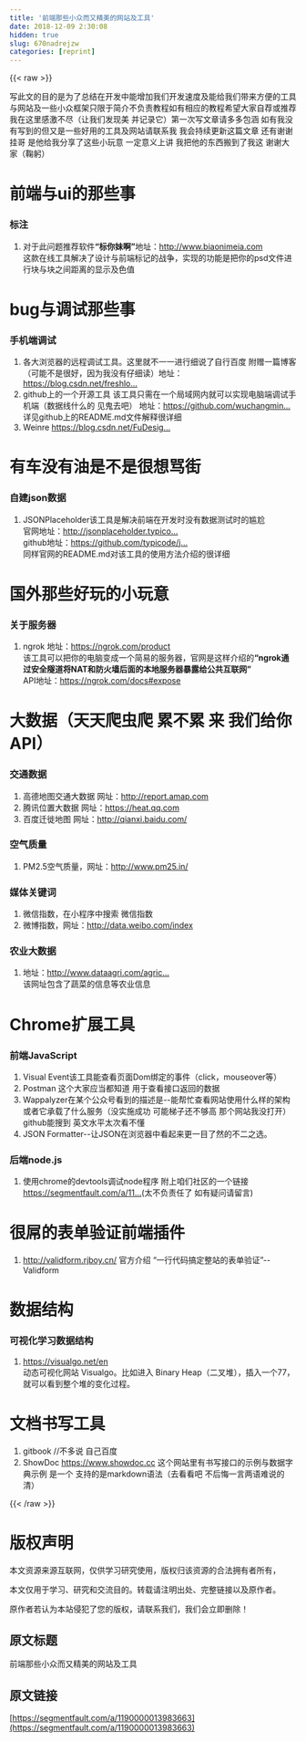 ```yaml
---
title: '前端那些小众而又精美的网站及工具' 
date: 2018-12-09 2:30:08
hidden: true
slug: 670nadrejzw
categories: [reprint]
---
```


{{< raw >}}

                    
<p>写此文的目的是为了总结在开发中能增加我们开发速度及能给我们带来方便的工具与网站及一些小众框架只限于简介不负责教程如有相应的教程希望大家自荐或推荐我在这里感激不尽（让我们发现美   并记录它）第一次写文章请多多包涵 如有我没有写到的但又是一些好用的工具及网站请联系我  我会持续更新这篇文章  还有谢谢挂哥  是他给我分享了这些小玩意   一定意义上讲   我把他的东西搬到了我这   谢谢大家（鞠躬）</p>
<h1 id="articleHeader0">前端与ui的那些事</h1>
<h3 id="articleHeader1">标注</h3>
<ol><li>对于此问题推荐软件<strong>“标你妹啊”</strong>地址：<a href="http://www.biaonimeia.com" rel="nofollow noreferrer" target="_blank">http://www.biaonimeia.com</a><br>这款在线工具解决了设计与前端标记的战争，实现的功能是把你的psd文件进行块与块之间距离的显示及色值</li></ol>
<h1 id="articleHeader2">bug与调试那些事</h1>
<h3 id="articleHeader3">手机端调试</h3>
<ol>
<li>各大浏览器的远程调试工具。这里就不一一进行细说了自行百度   附赠一篇博客（可能不是很好，因为我没有仔细读）地址：<a href="https://blog.csdn.net/freshlover/article/details/42528643" rel="nofollow noreferrer" target="_blank">https://blog.csdn.net/freshlo...</a>
</li>
<li>github上的一个开源工具 该工具只需在一个局域网内就可以实现电脑端调试手机端（数据线什么的  见鬼去吧）  地址：<a href="https://github.com/wuchangming/spy-debugger" rel="nofollow noreferrer" target="_blank">https://github.com/wuchangmin...</a> 详见github上的README.md文件解释很详细</li>
<li>Weinre  <a href="https://blog.csdn.net/FuDesign2008/article/details/7617481" rel="nofollow noreferrer" target="_blank">https://blog.csdn.net/FuDesig...</a>
</li>
</ol>
<h1 id="articleHeader4">有车没有油是不是很想骂街</h1>
<h3 id="articleHeader5">自建json数据</h3>
<ol><li>JSONPlaceholder该工具是解决前端在开发时没有数据测试时的尴尬<br>官网地址：<a href="http://jsonplaceholder.typicode.com/" rel="nofollow noreferrer" target="_blank">http://jsonplaceholder.typico...</a> <br>github地址：<a href="https://github.com/typicode/json-server" rel="nofollow noreferrer" target="_blank">https://github.com/typicode/j...</a><br>同样官网的README.md对该工具的使用方法介绍的很详细</li></ol>
<h1 id="articleHeader6">国外那些好玩的小玩意</h1>
<h3 id="articleHeader7">关于服务器</h3>
<ol><li>ngrok 地址：<a href="https://ngrok.com/product" rel="nofollow noreferrer" target="_blank">https://ngrok.com/product</a><br>该工具可以把你的电脑变成一个简易的服务器，官网是这样介绍的<strong>“ngrok通过安全隧道将NAT和防火墙后面的本地服务器暴露给公共互联网”</strong><br>API地址：<a href="https://ngrok.com/docs#expose" rel="nofollow noreferrer" target="_blank">https://ngrok.com/docs#expose</a>
</li></ol>
<h1 id="articleHeader8">大数据（天天爬虫爬  累不累 来 我们给你API）</h1>
<h3 id="articleHeader9">交通数据</h3>
<ol>
<li>高德地图交通大数据 网址：<a href="http://report.amap.com" rel="nofollow noreferrer" target="_blank">http://report.amap.com</a>
</li>
<li>腾讯位置大数据  网址：<a href="https://heat.qq.com" rel="nofollow noreferrer" target="_blank">https://heat.qq.com</a>
</li>
<li>百度迁徙地图   网址：<a href="http://qianxi.baidu.com/" rel="nofollow noreferrer" target="_blank">http://qianxi.baidu.com/</a>
</li>
</ol>
<h3 id="articleHeader10">空气质量</h3>
<ol><li>PM2.5空气质量，网址：<a href="http://www.pm25.in/" rel="nofollow noreferrer" target="_blank">http://www.pm25.in/</a>
</li></ol>
<h3 id="articleHeader11">媒体关键词</h3>
<ol>
<li>微信指数，在小程序中搜索 微信指数</li>
<li>微博指数，网址：<a href="http://data.weibo.com/index" rel="nofollow noreferrer" target="_blank">http://data.weibo.com/index</a>
</li>
</ol>
<h3 id="articleHeader12">农业大数据</h3>
<ol><li>地址：<a href="http://www.dataagri.com/agriculture/index.action" rel="nofollow noreferrer" target="_blank">http://www.dataagri.com/agric...</a><br>该网址包含了蔬菜的信息等农业信息</li></ol>
<h1 id="articleHeader13">Chrome扩展工具</h1>
<h3 id="articleHeader14">前端JavaScript</h3>
<ol>
<li>Visual Event该工具能查看页面Dom绑定的事件（click，mouseover等）</li>
<li>Postman 这个大家应当都知道 用于查看接口返回的数据</li>
<li>Wappalyzer在某个公众号看到的描述是--能帮忙查看网站使用什么样的架构或者它承载了什么服务（没实施成功  可能梯子还不够高 那个网站我没打开）github能搜到  英文水平太次看不懂</li>
<li>JSON Formatter--让JSON在浏览器中看起来更一目了然的不二之选。</li>
</ol>
<h3 id="articleHeader15">后端node.js</h3>
<ol><li>使用chrome的devtools调试node程序   附上咱们社区的一个链接<a href="https://segmentfault.com/a/1190000011951679">https://segmentfault.com/a/11...</a>(太不负责任了 如有疑问请留言)</li></ol>
<h1 id="articleHeader16">很屌的表单验证前端插件</h1>
<ol><li>
<a href="http://validform.rjboy.cn/" rel="nofollow noreferrer" target="_blank">http://validform.rjboy.cn/</a>  官方介绍  “一行代码搞定整站的表单验证”-- Validform</li></ol>
<h1 id="articleHeader17">数据结构</h1>
<h3 id="articleHeader18">可视化学习数据结构</h3>
<ol><li>
<a href="https://visualgo.net/en" rel="nofollow noreferrer" target="_blank">https://visualgo.net/en</a><br>动态可视化网站 Visualgo。比如进入 Binary Heap（二叉堆），插入一个77，就可以看到整个堆的变化过程。</li></ol>
<h1 id="articleHeader19">文档书写工具</h1>
<ol>
<li>gitbook  //不多说  自己百度</li>
<li>ShowDoc <a href="https://www.showdoc.cc" rel="nofollow noreferrer" target="_blank">https://www.showdoc.cc</a>   这个网站里有书写接口的示例与数据字典示例  是一个  支持的是markdown语法（去看看吧 不后悔一言两语难说的清）</li>
</ol>

                
{{< /raw >}}

# 版权声明
本文资源来源互联网，仅供学习研究使用，版权归该资源的合法拥有者所有，

本文仅用于学习、研究和交流目的。转载请注明出处、完整链接以及原作者。

原作者若认为本站侵犯了您的版权，请联系我们，我们会立即删除！

## 原文标题
前端那些小众而又精美的网站及工具

## 原文链接
[https://segmentfault.com/a/1190000013983663](https://segmentfault.com/a/1190000013983663)

